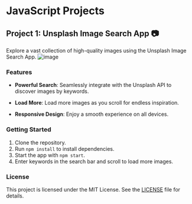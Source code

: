 # JavaScript Projects

## Project 1: Unsplash Image Search App 📷

Explore a vast collection of high-quality images using the Unsplash Image Search App.
![image](https://github.com/mhamza-ali/javascript-projects/assets/81586296/a9ba6f10-55a8-4066-ae81-146bf23dbeba)



### Features

- **Powerful Search**: Seamlessly integrate with the Unsplash API to discover images by keywords.

- **Load More**: Load more images as you scroll for endless inspiration.

- **Responsive Design**: Enjoy a smooth experience on all devices.

### Getting Started

1. Clone the repository.
2. Run `npm install` to install dependencies.
3. Start the app with `npm start`.
4. Enter keywords in the search bar and scroll to load more images.

### License

This project is licensed under the MIT License. See the [LICENSE](LICENSE) file for details.

